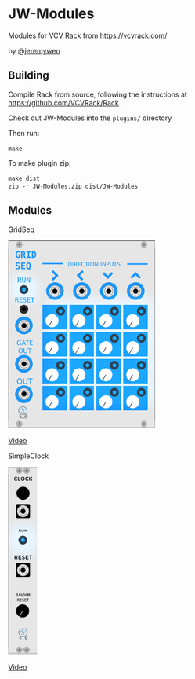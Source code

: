 # JW-Modules

Modules for VCV Rack from https://vcvrack.com/ 

by [@jeremywen](https://twitter.com/jeremywen)

## Building

Compile Rack from source, following the instructions at https://github.com/VCVRack/Rack.

Check out JW-Modules into the `plugins/` directory

Then run:

	make

To make plugin zip:

	make dist
	zip -r JW-Modules.zip dist/JW-Modules

## Modules

GridSeq

![GridSeq](GridSeq.png)

[Video](https://www.youtube.com/watch?v=Bnxzqi5jwcU)


SimpleClock

![SimpleClock](SimpleClock-img3.png)

[Video](https://www.youtube.com/watch?v=DCustAy7xVc)



